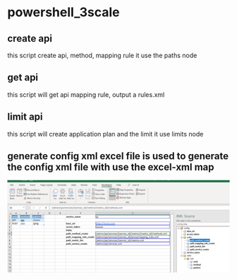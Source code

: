 # powershell_3scale
## create api
this script create api, method, mapping rule
it use the paths node
## get api
this script will get api mapping rule, output a rules.xml
## limit api
this script will create application plan and the limit
it use limits node

## generate config xml excel file is used to generate the config xml file with use the excel-xml map
![image](excel.png)